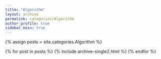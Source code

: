 ```yaml
---
title: "Algorithm"
layout: archive
permalink: categories/Algorithm
author_profile: true
sidebar_main: true
---
```


{% assign posts = site.categories.Algorithm %}

<div class="entries-list">
	{% for post in posts %}
		{% include archive-single2.html %}
	{% endfor %}
</div>
